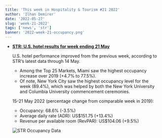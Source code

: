 ```yaml
---
title: 'This week in Hospitality & Tourism #21 2022'
author: 'Ilhan Demirer'
date: '2022-05-27'
slug: 'week-21-2022'
tags: ['news', 'str']
banner: '2022-week-21-occupancy.png'
---
```


- **[STR: U.S. hotel results for week ending 21 May](https://str.com/press-release/str-us-hotel-results-week-ending-21-may)**

  U.S. hotel performance improved from the previous week, according to STR‘s latest data through 14 May.

  - Among the Top 25 Markets, Miami saw the highest occupancy increase over 2019 (+4.7% to 77.5%).
  - Of note, New York City saw the highest occupancy level for the week (89.4%), which was helped by both the New York University and Columbia University commencement ceremonies.

  15-21 May 2022 (percentage change from comparable week in 2019):

  - Occupancy: 68.6% (-3.5%)
  - Average daily rate (ADR): US$151.75 (+13.4%)
  - Revenue per available room (RevPAR): US$104.06 (+9.5%)

  ![STR Occupancy Data](/images/blogimages/2022-week-21-occupancy.png)
